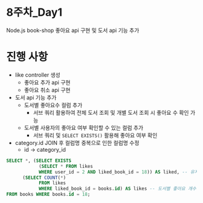# 8주차_Day1
Node.js book-shop 좋아요 api 구현 및 도서 api 기능 추가

# 진행 사항
- like controller 생성
  - 좋아요 추가 api 구현
  - 좋아요 취소 api 구현
- 도서 api 기능 추가
  - 도서별 좋아요수 컬럼 추가
    - 서브 쿼리 활용하여 전체 도서 조회 및 개별 도서 조회 시 좋아요 수 확인 가능
  - 도서별 사용자의 좋아요 여부 확인할 수 있는 컬럼 추가
    - 서브 쿼리 및 `SELECT EXISTS()` 활용해 좋아요 여부 확인
- category.id JOIN 후 컬럼명 중복으로 인한 컬럼명 수정
  - id -> category_id

```sql
SELECT *, (SELECT EXISTS 
			(SELECT * FROM likes 
			WHERE user_id = 2 AND liked_book_id = 18)) AS liked, -- 유저의 좋아요 여부 확인
      (SELECT COUNT(*) 
			FROM likes 
			WHERE liked_book_id = books.id) AS likes -- 도서별 좋아요 개수 확인
FROM books WHERE books.id = 18;
```



